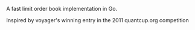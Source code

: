 A fast limit order book implementation in Go.

Inspired by voyager's winning entry in the 2011 quantcup.org competition


